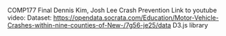 COMP177 Final 
Dennis Kim, Josh Lee
Crash Prevention
Link to youtube video:
Dataset: https://opendata.socrata.com/Education/Motor-Vehicle-Crashes-within-nine-counties-of-New-/7g56-je25/data
D3.js library

